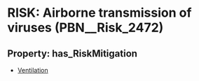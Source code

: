 # RISK: __Airborne transmission of viruses__ (PBN__Risk_2472)

## Property: has_RiskMitigation

* [Ventilation](PBN__Mitigation_170)


